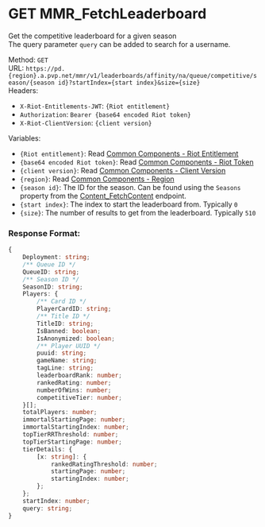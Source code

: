 <!--

This file is automatically generated!
Do not edit it directly!
See https://github.com/techchrism/valorant-api-docs/blob/trunk/contributing.md for more information.

-->

# GET MMR_FetchLeaderboard

Get the competitive leaderboard for a given season  
The query parameter `query` can be added to search for a username.  


Method: `GET`  
URL: `https://pd.{region}.a.pvp.net/mmr/v1/leaderboards/affinity/na/queue/competitive/season/{season id}?startIndex={start index}&size={size}`  
Headers:
 - `X-Riot-Entitlements-JWT`: `{Riot entitlement}`
 - `Authorization`: `Bearer {base64 encoded Riot token}`
 - `X-Riot-ClientVersion`: `{client version}`

Variables:
 - `{Riot entitlement}`: Read [Common Components - Riot Entitlement](../common-components.md#riot-entitlement)
 - `{base64 encoded Riot token}`: Read [Common Components - Riot Token](../common-components.md#riot-token)
 - `{client version}`: Read [Common Components - Client Version](../common-components.md#client-version)
 - `{region}`: Read [Common Components - Region](../common-components.md#region)
 - `{season id}`: The ID for the season. Can be found using the `Seasons` property from the [Content_FetchContent](GET%20Content_FetchContent.md) endpoint.
 - `{start index}`: The index to start the leaderboard from. Typically `0`
 - `{size}`: The number of results to get from the leaderboard. Typically `510`


### Response Format:
```ts
{
    Deployment: string;
    /** Queue ID */
    QueueID: string;
    /** Season ID */
    SeasonID: string;
    Players: {
        /** Card ID */
        PlayerCardID: string;
        /** Title ID */
        TitleID: string;
        IsBanned: boolean;
        IsAnonymized: boolean;
        /** Player UUID */
        puuid: string;
        gameName: string;
        tagLine: string;
        leaderboardRank: number;
        rankedRating: number;
        numberOfWins: number;
        competitiveTier: number;
    }[];
    totalPlayers: number;
    immortalStartingPage: number;
    immortalStartingIndex: number;
    topTierRRThreshold: number;
    topTierStartingPage: number;
    tierDetails: {
        [x: string]: {
            rankedRatingThreshold: number;
            startingPage: number;
            startingIndex: number;
        };
    };
    startIndex: number;
    query: string;
}
```
